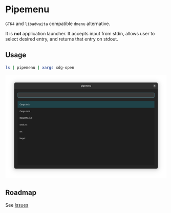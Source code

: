 # Pipemenu

`GTK4` and `libadwaita` compatible `dmenu` alternative.

It is **not** application launcher. It accepts input from stdin, allows user to select desired entry, and returns that entry on stdout.

## Usage

```sh
ls | pipemenu | xargs xdg-open
```

![alt text](screenshot.png)

## Roadmap

See [Issues](https://github.com/soanvig/pipemenu/labels/enhancement)